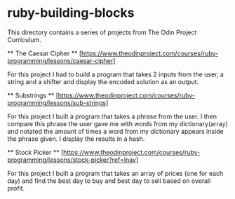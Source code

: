 # ruby-building-blocks
This directory contains a series of projects from The Odin Project Curriculum.

** The Caesar Cipher ** [https://www.theodinproject.com/courses/ruby-programming/lessons/caesar-cipher] 

For this project I had to build a program that takes 2 inputs from the user, a string and a shifter and display the encoded solution as an output.

** Substrings ** [https://www.theodinproject.com/courses/ruby-programming/lessons/sub-strings]

For this project I built a program that takes a phrase from the user. I then compare this phrase the user gave me with words from my dictionary(array) and notated the amount of times a word from my dictionary appears inside the phrase given. I display the results in a hash.

** Stock Picker ** [https://www.theodinproject.com/courses/ruby-programming/lessons/stock-picker?ref=lnav]

For this project I built a program that takes an array of prices (one for each day) and find the best day to buy and best day to sell based on overall profit. 
